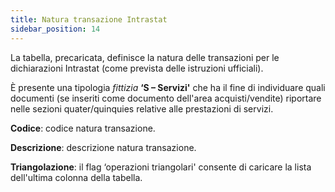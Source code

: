 ```yaml
---
title: Natura transazione Intrastat
sidebar_position: 14
---
```


La tabella, precaricata, definisce la natura delle transazioni per le dichiarazioni Intrastat (come prevista delle istruzioni ufficiali).

È presente una tipologia *fittizia* **‘S – Servizi'** che ha il fine di individuare quali documenti (se inseriti come documento dell'area acquisti/vendite) riportare nelle sezioni quater/quinquies relative alle prestazioni di servizi.

**Codice**: codice natura transazione.

**Descrizione**: descrizione natura transazione.

**Triangolazione**: il flag ‘operazioni triangolari' consente di caricare la lista dell'ultima colonna della tabella.






